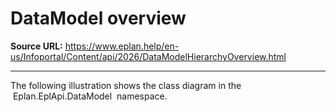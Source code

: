 # DataModel overview

**Source URL:** https://www.eplan.help/en-us/Infoportal/Content/api/2026/DataModelHierarchyOverview.html

---

The following illustration shows the class diagram in the  Eplan.EplApi.DataModel  namespace.[](graphs/DatamodelClassDiagram.png "Click to enlarge")